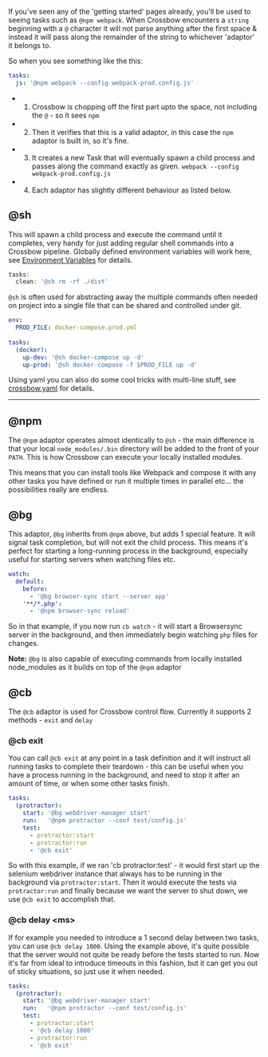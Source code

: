 If you've seen any of the 'getting started' pages already, you'll be used to seeing tasks such as `@npm webpack`.
When Crossbow encounters a `string` beginning with a `@` character it will not parse anything after the first space 
& instead it will pass along the remainder of the string to whichever 'adaptor' it belongs to.
 
So when you see something like the this: 

```yaml
tasks:
  js: '@npm webpack --config webpack-prod.config.js'
```

- 1) Crossbow is chopping off the first part upto the space, not including the `@` - so it sees `npm`
- 2) Then it verifies that this is a valid adaptor, in this case the `npm` adaptor is built in, so it's fine.
- 3) It creates a new Task that will eventually spawn a child process and 
    passes along the command exactly as given. `webpack --config webpack-prod.config.js`
- 4) Each adaptor has slightly different behaviour as listed below.

## @sh

This will spawn a child process and execute the command until it completes, very handy for just adding
regular shell commands into a Crossbow pipeline. Globally defined environment variables will work here, see 
 [Environment Variables](/docs/environment-variables/) for details.

```js
tasks:
  clean: '@sh rm -rf ./dist'
```

`@sh` is often used for abstracting away the multiple commands often needed on project into a single file that can be
shared and controlled under git.

```yaml
env: 
  PROD_FILE: docker-compose.prod.yml 
  
tasks:
  (docker):
    up-dev: '@sh docker-compose up -d'
    up-prod: '@sh docker-compose -f $PROD_FILE up -d'
```

Using yaml you can also do some cool tricks with multi-line stuff, see [crossbow.yaml](/docs/examples/yaml/splitting-scripts-onto-multiple-lines-for-readability)
for details.

---

## @npm

The `@npm` adaptor operates almost identically to `@sh` - the main difference is that
your local `node_modules/.bin` directory will be added to the front of your `PATH`. 
This is how Crossbow can execute your locally installed modules.

This means that you can install tools like Webpack and compose it with any other tasks you 
have defined or run it multiple times in parallel etc... the possibilities really are endless.

## @bg
  
This adaptor, `@bg` inherits from `@npm` above, but adds 1 special feature. It will
signal task completion, but will not exit the child process. This means
it's perfect for starting a long-running process in the background, especially 
useful for starting servers when watching files etc.

```yaml
watch:
  default:
    before: 
      - '@bg browser-sync start --server app'
    '**/*.php': 
      - '@npm browser-sync reload'
```

So in that example, if you now run `cb watch` - it will start a Browsersync server
in the background, and then immediately begin watching `php` files for changes.

**Note:** `@bg` is also capable of executing commands from locally installed node_modules
 as it builds on top of the `@npm` adaptor
 
## @cb

The `@cb` adaptor is used for Crossbow control flow. Currently it supports 2 methods - `exit` and `delay`

### @cb exit

You can call `@cb exit` at any point in a task definition and it will instruct all running tasks to complete
their teardown - this can be useful when you have a process running in the background, and need to stop it after
an amount of time, or when some other tasks finish.

```yaml
tasks:
  (protractor):
    start: '@bg webdriver-manager start'
    run:   '@npm protractor --conf test/config.js'
    test: 
      - protractor:start
      - protractor:run
      - '@cb exit'
```

So with this example, if we ran 'cb protractor:test' - it would first start up the selenium webdriver instance
that always has to be running in the background via `protractor:start`. Then it would execute the tests via 
`protractor:run` and finally because we want the server to shut down, we use `@cb exit` to accomplish that.

### @cb delay &lt;ms&gt;

If for example you needed to introduce a 1 second delay between two tasks, you can use `@cb delay 1000`. Using the example
above, it's quite possible that the server would not quite be ready before the tests started to run. Now it's far from 
ideal to introduce timeouts in this fashion, but it can get you out of sticky situations, so just use it when needed.

```yaml
tasks:
  (protractor):
    start: '@bg webdriver-manager start'
    run:   '@npm protractor --conf test/config.js'
    test: 
      - protractor:start
      - '@cb delay 1000' 
      - protractor:run
      - '@cb exit'
```



